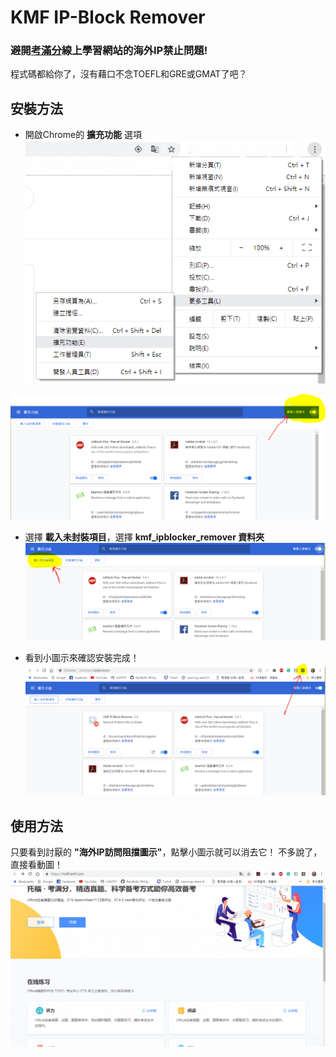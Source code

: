 # KMF IP-Block Remover
### 避開[考滿分](http://www.kmf.com/)線上學習網站的海外IP禁止問題!
程式碼都給你了，沒有藉口不念TOEFL和GRE或GMAT了吧？
## 安裝方法
- 開啟Chrome的 **擴充功能** 選項
![image1](https://github.com/RainBoltz/kmf_ipblock_remover/blob/master/extension_explain_1.png)

![image2](https://github.com/RainBoltz/kmf_ipblock_remover/blob/master/extension_explain_2.png)

- 選擇 **載入未封裝項目**，選擇 **kmf_ipblocker_remover 資料夾**
![image3](https://github.com/RainBoltz/kmf_ipblock_remover/blob/master/extension_explain_3.png)

- 看到小圖示來確認安裝完成！
![image4](https://github.com/RainBoltz/kmf_ipblock_remover/blob/master/extension_explain_4.png)

## 使用方法
只要看到討厭的 **"海外IP訪問阻擋圖示"**，點擊小圖示就可以消去它！
不多說了，直接看動圖！
![animation1](https://github.com/RainBoltz/kmf_ipblock_remover/blob/master/explain_animation.gif)
